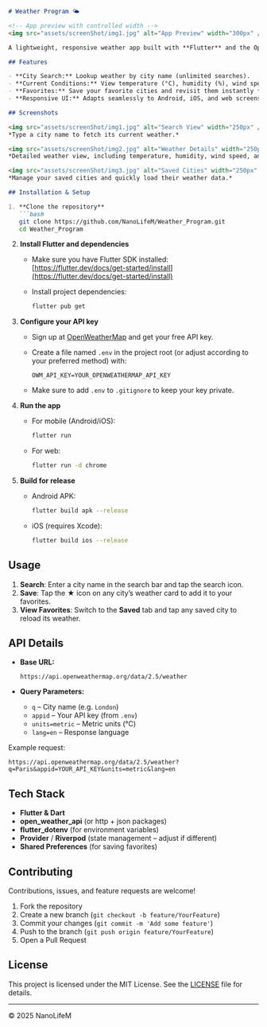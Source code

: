 ````markdown
# Weather Program 🌤️

<!-- App preview with controlled width -->
<img src="assets/screenShot/img1.jpg" alt="App Preview" width="300px" />

A lightweight, responsive weather app built with **Flutter** and the OpenWeatherMap API. Search for any city, save your favorites, and quickly view current weather details at a glance.

## Features

- **City Search:** Lookup weather by city name (unlimited searches).  
- **Current Conditions:** View temperature (°C), humidity (%), wind speed (m/s), and descriptive conditions (Clear, Clouds, Rain, etc.).  
- **Favorites:** Save your favorite cities and revisit them instantly from the **Saved** tab.  
- **Responsive UI:** Adapts seamlessly to Android, iOS, and web screens.

## Screenshots

<img src="assets/screenShot/img1.jpg" alt="Search View" width="250px" />  
*Type a city name to fetch its current weather.*

<img src="assets/screenShot/img2.jpg" alt="Weather Details" width="250px" />  
*Detailed weather view, including temperature, humidity, wind speed, and a brief description.*

<img src="assets/screenShot/img3.jpg" alt="Saved Cities" width="250px" />  
*Manage your saved cities and quickly load their weather data.*

## Installation & Setup

1. **Clone the repository**  
   ```bash
   git clone https://github.com/NanoLifeM/Weather_Program.git
   cd Weather_Program
````

2. **Install Flutter and dependencies**

   * Make sure you have Flutter SDK installed:
     [https://flutter.dev/docs/get-started/install](https://flutter.dev/docs/get-started/install)
   * Install project dependencies:

     ```bash
     flutter pub get
     ```
3. **Configure your API key**

   * Sign up at [OpenWeatherMap](https://openweathermap.org/) and get your free API key.
   * Create a file named `.env` in the project root (or adjust according to your preferred method) with:

     ```env
     OWM_API_KEY=YOUR_OPENWEATHERMAP_API_KEY
     ```
   * Make sure to add `.env` to `.gitignore` to keep your key private.
4. **Run the app**

   * For mobile (Android/iOS):

     ```bash
     flutter run
     ```
   * For web:

     ```bash
     flutter run -d chrome
     ```
5. **Build for release**

   * Android APK:

     ```bash
     flutter build apk --release
     ```
   * iOS (requires Xcode):

     ```bash
     flutter build ios --release
     ```

## Usage

1. **Search**: Enter a city name in the search bar and tap the search icon.
2. **Save**: Tap the ★ icon on any city’s weather card to add it to your favorites.
3. **View Favorites**: Switch to the **Saved** tab and tap any saved city to reload its weather.

## API Details

* **Base URL:**

  ```
  https://api.openweathermap.org/data/2.5/weather
  ```
* **Query Parameters:**

  * `q`  – City name (e.g. `London`)
  * `appid` – Your API key (from `.env`)
  * `units=metric` – Metric units (°C)
  * `lang=en` – Response language

Example request:

```
https://api.openweathermap.org/data/2.5/weather?q=Paris&appid=YOUR_API_KEY&units=metric&lang=en
```

## Tech Stack

* **Flutter & Dart**
* **open\_weather\_api** (or http + json packages)
* **flutter\_dotenv** (for environment variables)
* **Provider** / **Riverpod** (state management – adjust if different)
* **Shared Preferences** (for saving favorites)

## Contributing

Contributions, issues, and feature requests are welcome!

1. Fork the repository
2. Create a new branch (`git checkout -b feature/YourFeature`)
3. Commit your changes (`git commit -m 'Add some feature'`)
4. Push to the branch (`git push origin feature/YourFeature`)
5. Open a Pull Request

## License

This project is licensed under the MIT License. See the [LICENSE](./LICENSE) file for details.

---

© 2025 NanoLifeM

```
```

